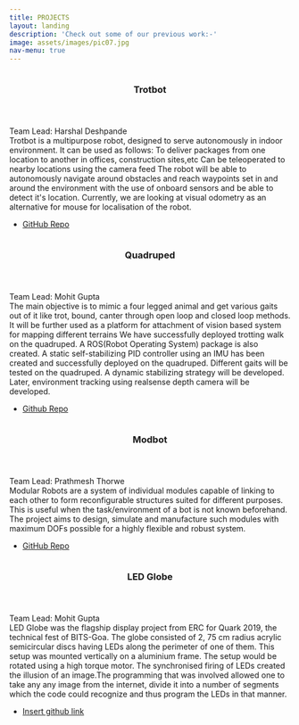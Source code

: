 ```yaml
---
title: PROJECTS
layout: landing
description: 'Check out some of our previous work:-'
image: assets/images/pic07.jpg
nav-menu: true
---
```


<!-- Main -->
<div id="main">

<!-- Two -->
<section id="two" class="spotlights">
	<section>
		<a href="generic.html" class="image">
			<img src="https://erc-bpgc.github.io/projects/img/trotbot.jpeg" alt="" data-position="center center" />
		</a>
		<div class="content">
			<div class="inner">
				<header class="major">
					<h3>Trotbot</h3>
				</header>
				<p>Team Lead: Harshal Deshpande <br>
						Trotbot is a multipurpose robot, designed to serve autonomously in indoor environment. It can be used as follows:
						To deliver packages from one location to another in offices, construction sites,etc
						Can be teleoperated to nearby locations using the camera feed
						The robot will be able to autonomously navigate around obstacles and reach waypoints set in and around the environment with the use of onboard sensors and be able to detect it's location.
						Currently, we are looking at visual odometry as an alternative for mouse for localisation of the robot.	</p>
				<ul class="actions">
					<li><a href="https://github.com/ERC-BPGC/Trotbot" class="button">GitHub Repo</a></li>
				</ul>
			</div>
		</div>
	</section>
	<section>
		<a href="generic.html" class="image">
			<img src="https://erc-bpgc.github.io/projects/img/project3.png" alt="" data-position="top center" />
		</a>
		<div class="content">
			<div class="inner">
				<header class="major">
					<h3>Quadruped</h3>
				</header>
				<p>Team Lead: Mohit Gupta<br>
				The main objective is to mimic a four legged animal and get various gaits out of it like trot, bound, canter through open loop and closed loop methods. It will be further used as a platform for attachment of vision based system for mapping different terrains
				We have successfully deployed trotting walk on the quadruped. A ROS(Robot Operating System) package is also created. A static self-stabilizing PID controller using an IMU has been created and successfully deployed on the quadruped.
				Different gaits will be tested on the quadruped. A dynamic stabilizing strategy will be developed. Later, environment tracking using realsense depth camera will be developed.
				</p>
				<ul class="actions">
					<li><a href="https://github.com/MohitGupta007/Quadruped_BPGC" class="button">Github Repo</a></li>
				</ul>
			</div>
		</div>
	</section>
	<section>
		<a href="generic.html" class="image">
			<img src="https://erc-bpgc.github.io/projects/img/modbot.jpeg" alt="" data-position="25% 25%" />
		</a>
		<div class="content">
			<div class="inner">
				<header class="major">
					<h3>Modbot</h3>
				</header>
				<p>Team Lead: Prathmesh Thorwe <br>
				Modular Robots are a system of individual modules capable of linking to each other to form reconfigurable structures suited for different purposes. This is useful when the task/environment of a bot is not known beforehand.
				The project aims to design, simulate and manufacture such modules with maximum DOFs possible for a highly flexible and robust system.
				</p>
				<ul class="actions">
					<li><a href="https://github.com/rmvanarse/modbot2" class="button">GitHub Repo</a></li>
				</ul>
			</div>
		</div>
	</section>
	<section>
		<a href="generic.html" class="image">
			<img src="https://erc-bpgc.github.io/projects/img/project4.jpeg" alt="" data-position="25% 25%" />
		</a>
		<div class="content">
			<div class="inner">
				<header class="major">
					<h3>LED Globe</h3>
				</header>
				<p>Team Lead: Mohit Gupta <br>
				LED Globe was the flagship display project from ERC for Quark 2019, the technical fest of BITS-Goa.
				The globe consisted of 2, 75 cm radius acrylic semicircular discs having LEDs along the perimeter of one of them. This setup was mounted vertically on a aluminium frame. The setup would be rotated using a high torque motor. The synchronised firing of LEDs created the illusion of an image.The programming that was involved allowed one to take any any image from the internet, divide it into a number of segments which the code could recognize and thus program the LEDs in that manner.
				</p>
				<ul class="actions">
					<li><a href="https://github.com/rmvanarse/modbot2" class="button">Insert github link </a></li>
				</ul>
			</div>
		</div>
	</section>
</section>



</div>
